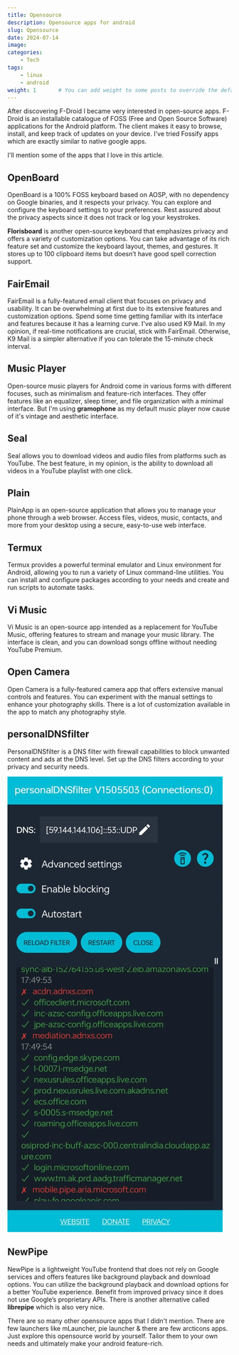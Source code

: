 ```yaml
---
title: Opensource
description: Opensource apps for android
slug: Opensource 
date: 2024-07-14
image: 
categories:
    - Tech
tags:
    - linux
    - android
weight: 1       # You can add weight to some posts to override the default sorting (date descending)
---
```


After discovering F-Droid I became very interested in open-source apps.
F-Droid is an installable catalogue of FOSS (Free and Open Source Software) applications for the Android platform. The client makes it easy to browse, install, and keep track of updates on your device. I've tried Fossify apps which are exactly similar to native google apps.

I'll mention some of the apps that I love in this article.


## OpenBoard
OpenBoard is a 100% FOSS keyboard based on AOSP, with no dependency on Google binaries, and it respects your privacy. You can explore and configure the keyboard settings to your preferences. Rest assured about the privacy aspects since it does not track or log your keystrokes.

**Florisboard** is another open-source keyboard that emphasizes privacy and offers a variety of customization options. You can take advantage of its rich feature set and customize the keyboard layout, themes, and gestures. It stores up to 100 clipboard items but doesn’t have good spell correction support.

## FairEmail
FairEmail is a fully-featured email client that focuses on privacy and usability. It can be overwhelming at first due to its extensive features and customization options. Spend some time getting familiar with its interface and features because it has a learning curve.
I've also used K9 Mail. In my opinion, if real-time notifications are crucial, stick with FairEmail. Otherwise, K9 Mail is a simpler alternative if you can tolerate the 15-minute check interval.

## Music Player
Open-source music players for Android come in various forms with different focuses, such as minimalism and feature-rich interfaces. They offer features like an equalizer, sleep timer, and file organization with a minimal interface.
But I'm using **gramophone** as my default music player now cause of it's vintage and aesthetic   interface.

## Seal
Seal allows you to download videos and audio files from platforms such as YouTube. The best feature, in my opinion, is the ability to download all videos in a YouTube playlist with one click.

## Plain
PlainApp is an open-source application that allows you to manage your phone through a web browser. Access files, videos, music, contacts, and more from your desktop using a secure, easy-to-use web interface.

## Termux
Termux provides a powerful terminal emulator and Linux environment for Android, allowing you to run a variety of Linux command-line utilities. You can install and configure packages according to your needs and create and run scripts to automate tasks.

## Vi Music
Vi Music is an open-source app intended as a replacement for YouTube Music, offering features to stream and manage your music library. The interface is clean, and you can download songs offline without needing YouTube Premium.

## Open Camera
Open Camera is a fully-featured camera app that offers extensive manual controls and features. You can experiment with the manual settings to enhance your photography skills. There is a lot of customization available in the app to match any photography style.

## personalDNSfilter
PersonalDNSfilter is a DNS filter with firewall capabilities to block unwanted content and ads at the DNS level. Set up the DNS filters according to your privacy and security needs.

![DNSfilter](DNSfilter.webp "DNSfilter")

## NewPipe
NewPipe is a lightweight YouTube frontend that does not rely on Google services and offers features like background playback and download options. You can utilize the background playback and download options for a better YouTube experience. Benefit from improved privacy since it does not use Google’s proprietary APIs. There is another alternative called **librepipe** which is also very nice.

There are so many other opensource apps that I didn't mention. There are few launchers like mLauncher, pie launcher & there are few arcticons apps. Just explore this opensource world by yourself.
Tailor them to your own needs and ultimately make your android feature-rich.
